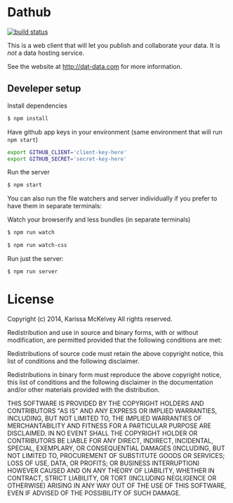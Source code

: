 Dathub
===========

[![build status](https://secure.travis-ci.org/karissa/dathub.png)](http://travis-ci.org/karissa/dathub)

This is a web client that will let you publish and collaborate your data. It is *not* a data hosting service.

See the website at http://dat-data.com for more information.

## Develeper setup

Install dependencies
```bash
$ npm install
```

Have github app keys in your environment (same environment that will run ```npm start```)
```bash
export GITHUB_CLIENT='client-key-here'
export GITHUB_SECRET='secret-key-here'
```

Run the server
```bash
$ npm start
```

You can also run the file watchers and server individually if you prefer to have them in separate terminals:

Watch your browserify and less bundles (in separate terminals)
```bash
$ npm run watch
```

```bash
$ npm run watch-css
```

Run just the server:
```
$ npm run server
```

# License
Copyright (c) 2014, Karissa McKelvey All rights reserved.

Redistribution and use in source and binary forms, with or without modification, are permitted provided that the following conditions are met:

Redistributions of source code must retain the above copyright notice, this list of conditions and the following disclaimer.

Redistributions in binary form must reproduce the above copyright notice, this list of conditions and the following disclaimer in the documentation and/or other materials provided with the distribution.

THIS SOFTWARE IS PROVIDED BY THE COPYRIGHT HOLDERS AND CONTRIBUTORS "AS IS" AND ANY EXPRESS OR IMPLIED WARRANTIES, INCLUDING, BUT NOT LIMITED TO, THE IMPLIED WARRANTIES OF MERCHANTABILITY AND FITNESS FOR A PARTICULAR PURPOSE ARE DISCLAIMED. IN NO EVENT SHALL THE COPYRIGHT HOLDER OR CONTRIBUTORS BE LIABLE FOR ANY DIRECT, INDIRECT, INCIDENTAL, SPECIAL, EXEMPLARY, OR CONSEQUENTIAL DAMAGES (INCLUDING, BUT NOT LIMITED TO, PROCUREMENT OF SUBSTITUTE GOODS OR SERVICES; LOSS OF USE, DATA, OR PROFITS; OR BUSINESS INTERRUPTION) HOWEVER CAUSED AND ON ANY THEORY OF LIABILITY, WHETHER IN CONTRACT, STRICT LIABILITY, OR TORT (INCLUDING NEGLIGENCE OR OTHERWISE) ARISING IN ANY WAY OUT OF THE USE OF THIS SOFTWARE, EVEN IF ADVISED OF THE POSSIBILITY OF SUCH DAMAGE.
